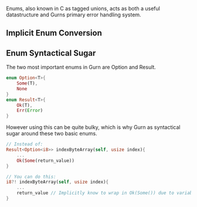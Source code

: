 Enums, also known in C as tagged unions, acts as both a useful datastructure and Gurns primary error handling system.



## Implicit Enum Conversion
## Enum Syntactical Sugar

The two most important enums in Gurn are Option and Result. 
```rust
enum Option<T>{
	Some(T),
	None
}
enum Result<T>{
	Ok(T),
	Err(Error)
}
```
However using this can be quite bulky, which is why Gurn as syntactical sugar around these two basic enums. 
```rust
// Instead of:
Result<Option<i8>> indexByteArray(self, usize index){
	...
	Ok(Some(return_value))
}

// You can do this:
i8?! indexByteArray(self, usize index){
	...
	return_value // Implicitly know to wrap in Ok(Some()) due to variable type
}
```
